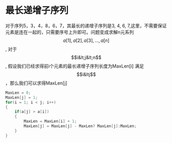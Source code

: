 # 最长递增子序列

对于序列5，3，4，8，6，7，其最长的递增子序列是3, 4, 6, 7,这里，不需要保证元素是连在一起的，只需要序号上升即可。问题变成求解n元系列$$a[1],a[2], a[3],...,a[n]$$, 对于$$i&lt;j&lt;n$$, 假设我们已经求得前i个元素的最长递增子序列长度为MaxLen\[i\] 满足$$i&ltj$$，那么我们可以求得MaxLen\[j\]

```cpp
MaxLen = 0;
MaxLen[j] = 1;
for(i = 1; i < j; i++)
{
    if(a[j] > a[i])
    {
        MaxLen = MaxLen[i] + 1;
        MaxLen[j] = MaxLen[j] - MaxLen? MaxLen[j]:MaxLen;
    }
}
```



